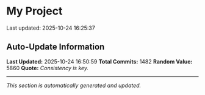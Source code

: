 # My Project


Last updated: 2025-10-24 16:25:37

















































































































































































































































































































































































































































































































































































































































































































































































































































































































































































































































































































































































































































































































































































































































































































































































































































































































































































































































































































































## Auto-Update Information

**Last Updated:** 2025-10-24 16:50:59
**Total Commits:** 1482
**Random Value:** 5860
**Quote:** _Consistency is key._

---
_This section is automatically generated and updated._